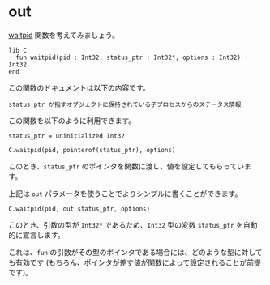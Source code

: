 # out

[waitpid](http://www.gnu.org/software/libc/manual/html_node/Process-Completion.html) 関数を考えてみましょう。

```crystal
lib C
  fun waitpid(pid : Int32, status_ptr : Int32*, options : Int32) : Int32
end
```

この関数のドキュメントは以下の内容です。

```
status_ptr が指すオブジェクトに保持されている子プロセスからのステータス情報
```

この関数を以下のように利用できます。

```crystal
status_ptr = uninitialized Int32

C.waitpid(pid, pointerof(status_ptr), options)
```

このとき、`status_ptr` のポインタを関数に渡し、値を設定してもらっています。

上記は `out` パラメータを使うことでよりシンプルに書くことができます。

```crystal
C.waitpid(pid, out status_ptr, options)
```

このとき、引数の型が `Int32*` であるため、`Int32` 型の変数 `status_ptr` を自動的に宣言します。

これは、`fun` の引数がその型のポインタである場合には、どのような型に対しても有効です (もちろん、ポインタが差す値が関数によって設定されることが前提です)。
